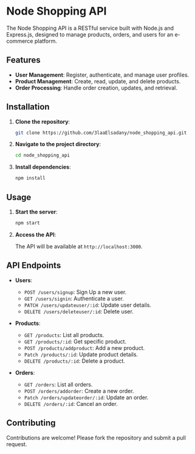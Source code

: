 
# Node Shopping API

The Node Shopping API is a RESTful service built with Node.js and Express.js, designed to manage products, orders, and users for an e-commerce platform.

## Features

- **User Management**: Register, authenticate, and manage user profiles.
- **Product Management**: Create, read, update, and delete products.
- **Order Processing**: Handle order creation, updates, and retrieval.

## Installation

1. **Clone the repository**:

   ```bash
   git clone https://github.com/3laaElsadany/node_shopping_api.git
   ```

2. **Navigate to the project directory**:

   ```bash
   cd node_shopping_api
   ```

3. **Install dependencies**:

   ```bash
   npm install
   ```

## Usage

1. **Start the server**:

   ```bash
   npm start
   ```

2. **Access the API**:

   The API will be available at `http://localhost:3000`.

## API Endpoints

- **Users**:
  - `POST /users/signup`: Sign Up a new user.
  - `GET /users/signin`: Authenticate a user.
  - `PATCH /users/updateuser/:id`: Update user details.
  - `DELETE /users/deleteuser/:id`: Delete user.

- **Products**:
  - `GET /products`: List all products.
  - `GET /products/:id`: Get specific product.
  - `POST /products/addproduct`: Add a new product.
  - `Patch /products/:id`: Update product details.
  - `DELETE /products/:id`: Delete a product.

- **Orders**:
  - `GET /orders`: List all orders.
  - `POST /orders/addorder`: Create a new order.
  - `Patch /orders/updateorder/:id`: Update an order.
  - `DELETE /orders/:id`: Cancel an order.

## Contributing

Contributions are welcome! Please fork the repository and submit a pull request.


